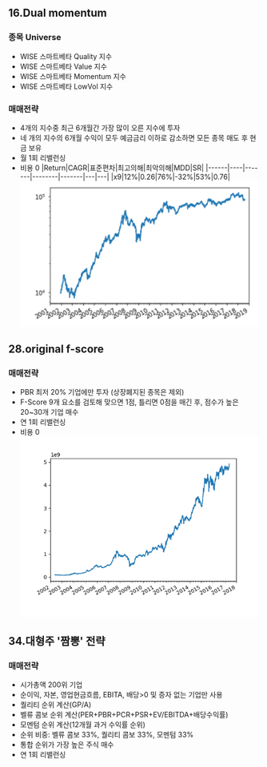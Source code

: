 ## 16.Dual momentum
### 종목 Universe
- WISE 스마트베타 Quality 지수
- WISE 스마트베타 Value 지수
- WISE 스마트베타 Momentum 지수
- WISE 스마트베타 LowVol 지수
### 매매전략
- 4개의 지수중 최근 6개월간 가장 많이 오른 지수에 투자
- 네 개의 지수의 6개월 수익이 모두 예금금리 이하로 감소하면 모든 종목 매도 후 현금 보유
- 월 1회 리밸런싱
- 비용 0
|Return|CAGR|표준편차|최고의해|최악의해|MDD|SR|
|------|----|-------|--------|-------|---|---|
|x9|12%|0.26|76%|-32%|53%|0.76|
![16.result](16.res.png)

## 28.original f-score
### 매매전략
- PBR 최저 20% 기업에만 투자 (상장폐지된 종목은 제외)
- F-Score 9개 요소를 검토해 맞으면 1점, 틀리면 0점을 매긴 후, 점수가 높은 20~30개 기업 매수
- 연 1회 리밸런싱
- 비용 0
![28.result](28.res.png)

## 34.대형주 '짬뽕' 전략
### 매매전략
- 시가총액 200위 기업
- 순이익, 자본, 영업현금흐름, EBITA, 배당>0 및 증자 없는 기업만 사용
- 퀄리티 순위 계산(GP/A)
- 벨류 콤보 순위 계산(PER+PBR+PCR+PSR+EV/EBITDA+배당수익률)
- 모멘텀 순위 계산(12개월 과거 수익률 순위)
- 순위 비중: 벨류 콤보 33%, 퀄리티 콤보 33%, 모멘텀 33%
- 통합 순위가 가장 높은 주식 매수
- 연 1회 리밸런싱